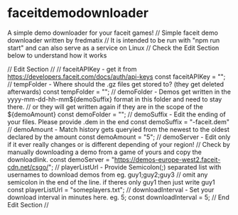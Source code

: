 # faceitdemodownloader
A simple demo downloader for your faceit games!
// Simple faceit demo downloader written by fredmatix
// It is intended to be run with "npm run start" and can also serve as a service on Linux
// Check the Edit Section below to understand how it works

// Edit Section //
// faceitAPIKey - get it from https://developers.faceit.com/docs/auth/api-keys 
const faceitAPIKey = "";
// tempFolder - Where should the .gz files get stored to? (they get deleted afterwards)
const tempFolder = "";
// demoFolder - Demos get written in the yyyy-mm-dd-hh-mm${demoSuffix} format in this folder and need to stay there.
// or they will get written again if they are in the scope of the ${demoAmount}
const demoFolder = "";
// demoSuffix - Edit the ending of your files. Please provide .dem in the end
const demoSuffix = "-faceit.dem"
// demoAmount - Match history gets queryied from the newest to the oldest declared by the amount
const demoAmount = "5";
// demoServer - Edit only if it ever really changes or is different depending of your region!
// Check by manually downloading a demo from a game of yours and copy the downloadlink.
const demoServer = "https://demos-europe-west2.faceit-cdn.net/csgo/";
// playerListUrl - Provide Semicolon(;) separated list with usernames to download demos from eg. guy1;guy2;guy3
// omit any semicolon in the end of the line. if theres only guy1 then just write guy1
const playerListUrl = "someplayers.txt";
// downloadInterval - Set your download interval in minutes here. eg. 5;
const downloadInterval = 5;
// End Edit Section //
